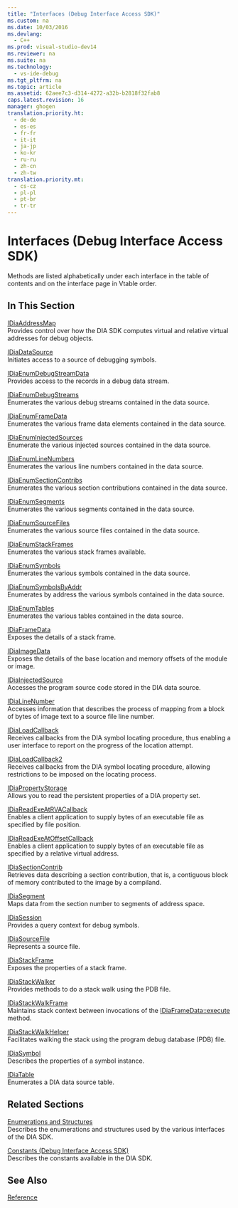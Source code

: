 ```yaml
---
title: "Interfaces (Debug Interface Access SDK)"
ms.custom: na
ms.date: 10/03/2016
ms.devlang: 
  - C++
ms.prod: visual-studio-dev14
ms.reviewer: na
ms.suite: na
ms.technology: 
  - vs-ide-debug
ms.tgt_pltfrm: na
ms.topic: article
ms.assetid: 62aee7c3-d314-4272-a32b-b2818f32fab8
caps.latest.revision: 16
manager: ghogen
translation.priority.ht: 
  - de-de
  - es-es
  - fr-fr
  - it-it
  - ja-jp
  - ko-kr
  - ru-ru
  - zh-cn
  - zh-tw
translation.priority.mt: 
  - cs-cz
  - pl-pl
  - pt-br
  - tr-tr
---
```

# Interfaces (Debug Interface Access SDK)
Methods are listed alphabetically under each interface in the table of contents and on the interface page in Vtable order.  
  
## In This Section  
 [IDiaAddressMap](../VS_debugger/IDiaAddressMap.md)  
 Provides control over how the DIA SDK computes virtual and relative virtual addresses for debug objects.  
  
 [IDiaDataSource](../VS_debugger/IDiaDataSource.md)  
 Initiates access to a source of debugging symbols.  
  
 [IDiaEnumDebugStreamData](../VS_debugger/IDiaEnumDebugStreamData.md)  
 Provides access to the records in a debug data stream.  
  
 [IDiaEnumDebugStreams](../VS_debugger/IDiaEnumDebugStreams.md)  
 Enumerates the various debug streams contained in the data source.  
  
 [IDiaEnumFrameData](../VS_debugger/IDiaEnumFrameData.md)  
 Enumerates the various frame data elements contained in the data source.  
  
 [IDiaEnumInjectedSources](../VS_debugger/IDiaEnumInjectedSources.md)  
 Enumerate the various injected sources contained in the data source.  
  
 [IDiaEnumLineNumbers](../VS_debugger/IDiaEnumLineNumbers.md)  
 Enumerates the various line numbers contained in the data source.  
  
 [IDiaEnumSectionContribs](../VS_debugger/IDiaEnumSectionContribs.md)  
 Enumerates the various section contributions contained in the data source.  
  
 [IDiaEnumSegments](../VS_debugger/IDiaEnumSegments.md)  
 Enumerates the various segments contained in the data source.  
  
 [IDiaEnumSourceFiles](../VS_debugger/IDiaEnumSourceFiles.md)  
 Enumerates the various source files contained in the data source.  
  
 [IDiaEnumStackFrames](../VS_debugger/IDiaEnumStackFrames.md)  
 Enumerates the various stack frames available.  
  
 [IDiaEnumSymbols](../VS_debugger/IDiaEnumSymbols.md)  
 Enumerates the various symbols contained in the data source.  
  
 [IDiaEnumSymbolsByAddr](../VS_debugger/IDiaEnumSymbolsByAddr.md)  
 Enumerates by address the various symbols contained in the data source.  
  
 [IDiaEnumTables](../VS_debugger/IDiaEnumTables.md)  
 Enumerates the various tables contained in the data source.  
  
 [IDiaFrameData](../VS_debugger/IDiaFrameData.md)  
 Exposes the details of a stack frame.  
  
 [IDiaImageData](../VS_debugger/IDiaImageData.md)  
 Exposes the details of the base location and memory offsets of the module or image.  
  
 [IDiaInjectedSource](../VS_debugger/IDiaInjectedSource.md)  
 Accesses the program source code stored in the DIA data source.  
  
 [IDiaLineNumber](../VS_debugger/IDiaLineNumber.md)  
 Accesses information that describes the process of mapping from a block of bytes of image text to a source file line number.  
  
 [IDiaLoadCallback](../VS_debugger/IDiaLoadCallback.md)  
 Receives callbacks from the DIA symbol locating procedure, thus enabling a user interface to report on the progress of the location attempt.  
  
 [IDiaLoadCallback2](../VS_debugger/IDiaLoadCallback2.md)  
 Receives callbacks from the DIA symbol locating procedure, allowing restrictions to be imposed on the locating process.  
  
 [IDiaPropertyStorage](../VS_debugger/IDiaPropertyStorage.md)  
 Allows you to read the persistent properties of a DIA property set.  
  
 [IDiaReadExeAtRVACallback](../VS_debugger/IDiaReadExeAtRVACallback.md)  
 Enables a client application to supply bytes of an executable file as specified by file position.  
  
 [IDiaReadExeAtOffsetCallback](../VS_debugger/IDiaReadExeAtOffsetCallback.md)  
 Enables a client application to supply bytes of an executable file as specified by a relative virtual address.  
  
 [IDiaSectionContrib](../VS_debugger/IDiaSectionContrib.md)  
 Retrieves data describing a section contribution, that is, a contiguous block of memory contributed to the image by a compiland.  
  
 [IDiaSegment](../VS_debugger/IDiaSegment.md)  
 Maps data from the section number to segments of address space.  
  
 [IDiaSession](../VS_debugger/IDiaSession.md)  
 Provides a query context for debug symbols.  
  
 [IDiaSourceFile](../VS_debugger/IDiaSourceFile.md)  
 Represents a source file.  
  
 [IDiaStackFrame](../VS_debugger/IDiaStackFrame.md)  
 Exposes the properties of a stack frame.  
  
 [IDiaStackWalker](../VS_debugger/IDiaStackWalker.md)  
 Provides methods to do a stack walk using the PDB file.  
  
 [IDiaStackWalkFrame](../VS_debugger/IDiaStackWalkFrame.md)  
 Maintains stack context between invocations of the [IDiaFrameData::execute](../VS_debugger/IDiaFrameData--execute.md) method.  
  
 [IDiaStackWalkHelper](../VS_debugger/IDiaStackWalkHelper.md)  
 Facilitates walking the stack using the program debug database (PDB) file.  
  
 [IDiaSymbol](../VS_debugger/IDiaSymbol.md)  
 Describes the properties of a symbol instance.  
  
 [IDiaTable](../VS_debugger/IDiaTable.md)  
 Enumerates a DIA data source table.  
  
## Related Sections  
 [Enumerations and Structures](../VS_debugger/Enumerations-and-Structures.md)  
 Describes the enumerations and structures used by the various interfaces of the DIA SDK.  
  
 [Constants (Debug Interface Access SDK)](../VS_debugger/Constants--Debug-Interface-Access-SDK-.md)  
 Describes the constants available in the DIA SDK.  
  
## See Also  
 [Reference](../VS_debugger/Debug-Interface-Access-SDK-Reference.md)